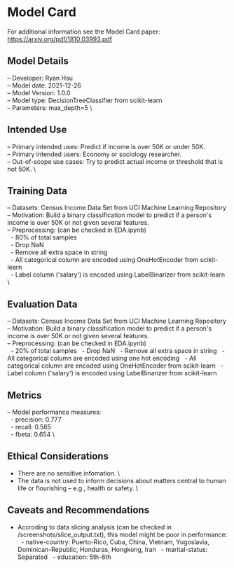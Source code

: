 # Model Card

For additional information see the Model Card paper: https://arxiv.org/pdf/1810.03993.pdf

## Model Details

– Developer: Ryan Hsu \
– Model date: 2021-12-26 \
– Model Version: 1.0.0 \
– Model type: DecisionTreeClassifier from scikit-learn \
– Parameters: max_depth=5 \

## Intended Use
– Primary intended uses: Predict if income is over 50K or under 50K.\
– Primary intended users: Economy or sociology researcher. \
– Out-of-scope use cases: Try to predict actual income or threshold that is not 50K. \

## Training Data
– Datasets: Census Income Data Set from UCI Machine Learning Repository \
– Motivation: Build a binary classification model to predict if a person's income is over 50K or not given several features. \
– Preprocessing: (can be checked in EDA.ipynb) \
&nbsp;&nbsp;- 80% of total samples \
&nbsp;&nbsp;- Drop NaN \
&nbsp;&nbsp;- Remove all extra space in string \
&nbsp;&nbsp;- All categorical column are encoded using OneHotEncoder from scikit-learn \
&nbsp;&nbsp;- Label column ('salary') is encoded using LabelBinarizer from scikit-learn \

## Evaluation Data
– Datasets: Census Income Data Set from UCI Machine Learning Repository \
– Motivation: Build a binary classification model to predict if a person's income is over 50K or not given several features. \
– Preprocessing: (can be checked in EDA.ipynb) \
&nbsp;&nbsp;- 20% of total samples
&nbsp;&nbsp;- Drop NaN
&nbsp;&nbsp;- Remove all extra space in string
&nbsp;&nbsp;- All categorical column are encoded using one hot encoding
&nbsp;&nbsp;- All categorical column are encoded using OneHotEncoder from scikit-learn 
&nbsp;&nbsp;- Label column ('salary') is encoded using LabelBinarizer from scikit-learn 

## Metrics
– Model performance measures: \
&nbsp;&nbsp;- precision: 0.777 \
&nbsp;&nbsp;- recall: 0.565 \
&nbsp;&nbsp;- fbeta: 0.654 \

## Ethical Considerations
- There are no sensitive infomation. \
- The data is not used  to inform decisions about matters central to human life or flourishing – e.g., health or safety. \

## Caveats and Recommendations 
- Accroding to data slicing analysis (can be checked in /screenshots/slice_output.txt), this model might be poor in performance: \
&nbsp;&nbsp;- native-country: Puerto-Rico, Cuba, China, Vietnam, Yugoslavia, Dominican-Republic, Honduras, Hongkong, Iran
&nbsp;&nbsp;- marital-status: Separated
&nbsp;&nbsp;- education: 5th-6th
